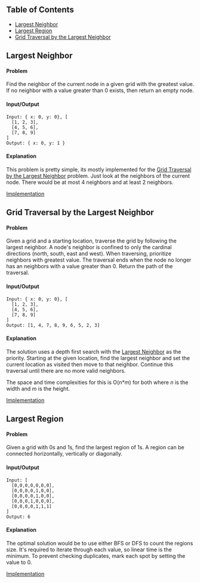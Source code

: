 ## Table of Contents
- [Largest Neighbor](#largest-neighbor)
- [Largest Region](#largest-region)
- [Grid Traversal by the Largest Neighbor](#grid-traversal-by-the-largest-neighbor)

## Largest Neighbor
#### Problem
Find the neighbor of the current node in a given grid with the greatest value. If no neighbor with a value greater than 0 exists, then return an empty node.

#### Input/Output
```
Input: { x: 0, y: 0}, [
  [1, 2, 3],
  [4, 5, 6],
  [7, 8, 9]
]
Output: { x: 0, y: 1 }
```
#### Explanation
This problem is pretty simple, its mostly implemented for the [Grid Traversal by the Largest Neighbor](#grid-traversal-by-the-largest-neighbor) problem. Just look at the neighbors of the current node. There would be at most 4 neighbors and at least 2 neighbors.

[Implementation](https://github.com/vinnyoodles/algorithms/blob/master/src/grid/largestNeighbor.js)

## Grid Traversal by the Largest Neighbor
#### Problem
Given a grid and a starting location, traverse the grid by following the largest neighbor. A node's neighbor is confined to only the cardinal directions (north, south, east and west). When traversing, prioritize neighbors with greatest value. The traversal ends when the node no longer has an neighbors with a value greater than 0. Return the path of the traversal.

#### Input/Output
```
Input: { x: 0, y: 0}, [
  [1, 2, 3],
  [4, 5, 6],
  [7, 8, 9]
]
Output: [1, 4, 7, 8, 9, 6, 5, 2, 3]
```

#### Explanation
The solution uses a depth first search with the [Largest Neighbor](#largest-neighbor) as the priority. Starting at the given location, find the largest neighbor and set the current location as visited then move to that neighbor. Continue this traversal until there are no more valid neighbors.

The space and time complexities for this is O(n*m) for both where *n* is the width and *m* is the height.

[Implementation](https://github.com/vinnyoodles/algorithms/blob/master/src/grid/gridTraversal.js)

## Largest Region
#### Problem
Given a grid with 0s and 1s, find the largest region of 1s. A region can be connected horizontally, vertically or diagonally.

#### Input/Output
```
Input: [
  [0,0,0,0,0,0,0],
  [0,0,0,0,1,0,0],
  [0,0,0,0,1,0,0],
  [0,0,0,1,0,0,0],
  [0,0,0,0,1,1,1]
]
Output: 6
```

#### Explanation
The optimal solution would be to use either BFS or DFS to count the regions size. It's required to iterate through each value, so linear time is the minimum. To prevent checking duplicates, mark each spot by setting the value to 0.

[Implementation](https://github.com/vinnyoodles/algorithms/blob/master/src/grid/largestRegion.js)

